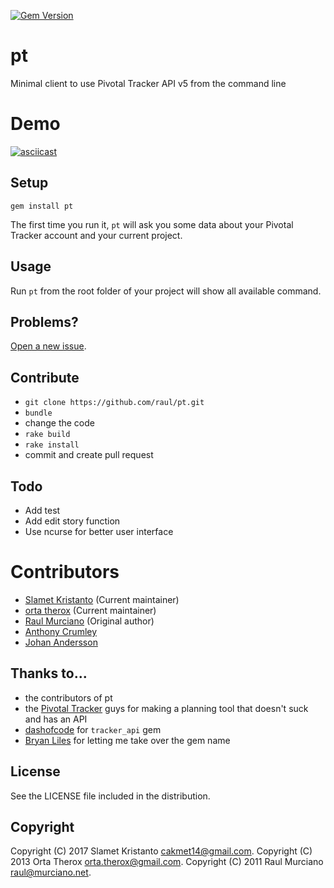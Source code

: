 [![Gem Version](https://badge.fury.io/rb/pt.svg)](https://badge.fury.io/rb/pt)

# pt

Minimal client to use Pivotal Tracker API v5 from the command line

# Demo
[![asciicast](https://asciinema.org/a/d1er0ca9kg6yw1o2hpyjuq5ku.png)](https://asciinema.org/a/d1er0ca9kg6yw1o2hpyjuq5ku)

## Setup

    gem install pt

The first time you run it, `pt` will ask you some data about your Pivotal Tracker account and your current project.

## Usage

Run `pt` from the root folder of your project will show all available command.

## Problems?

[Open a new issue](https://github.com/raul/pt/issues/new). 

## Contribute
- `git clone https://github.com/raul/pt.git`
- `bundle`
- change the code
- `rake build`
- `rake install`
- commit and create pull request

## Todo
- Add test
- Add edit story function
- Use ncurse for better user interface

# Contributors
- [Slamet Kristanto](http://github.com/drselump14) (Current maintainer)
- [orta therox](http://orta.github.com) (Current maintainer)
- [Raul Murciano](http://raul.murciano.net) (Original author)
- [Anthony Crumley](https://github.com/craftycode)
- [Johan Andersson](http://johan.andersson.net)

## Thanks to...
- the contributors of pt
- the [Pivotal Tracker](https://www.pivotaltracker.com) guys for making a planning tool that doesn't suck and has an API
- [dashofcode](http://github.com/dashofcode) for `tracker_api` gem
- [Bryan Liles](http://smartic.us/) for letting me take over the gem name

## License
See the LICENSE file included in the distribution.

## Copyright
Copyright (C) 2017 Slamet Kristanto <cakmet14@gmail.com>.
Copyright (C) 2013 Orta Therox <orta.therox@gmail.com>.
Copyright (C) 2011 Raul Murciano <raul@murciano.net>.
